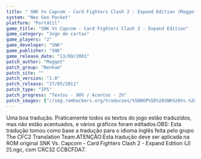 ```yaml
---
title: " SNK Vs Capcom - Card Fighters Clash 2 - Expand Edition (Maggot)"
system: "Neo Geo Pocket"
platform: "Portátil"
game_title: "SNK Vs Capcom - Card Fighters Clash 2 - Expand Edition"
game_category: "Jogo de cartas"
game_players: "2"
game_developer: "SNK"
game_publisher: "SNK"
game_release_date: "13/09/2001"
patch_author: "Maggot"
patch_group: "Nenhum"
patch_site: ""
patch_version: "1.0"
patch_release: "27/05/2011"
patch_type: "IPS"
patch_progress: "Textos - 98% / Acentos - 2%"
patch_images: ["//img.romhackers.org/traducoes/%5BNGP%5D%20SNK%20Vs.%20Capcom%20-%20Card%20Fighters%20Clash%202%20-%20Expand%20Edition%20-%20Maggot%20-%201.png","//img.romhackers.org/traducoes/%5BNGP%5D%20SNK%20Vs.%20Capcom%20-%20Card%20Fighters%20Clash%202%20-%20Expand%20Edition%20-%20Maggot%20-%202.png","//img.romhackers.org/traducoes/%5BNGP%5D%20SNK%20Vs.%20Capcom%20-%20Card%20Fighters%20Clash%202%20-%20Expand%20Edition%20-%20Maggot%20-%203.png"]
---
```

Uma boa tradução. Praticamente todos os textos do jogo estão traduzidos, mas não estão acentuados, e vários gráficos foram editados.OBS: Esta tradução tomou como base a tradução para o idioma inglês feita pelo grupo The CFC2 Translation Team.ATENÇÃO:Esta tradução deve ser aplicada na ROM original SNK Vs. Capcom - Card Fighters Clash 2 - Expand Edition (J) [!].ngc, com CRC32 CCBCFDA7.